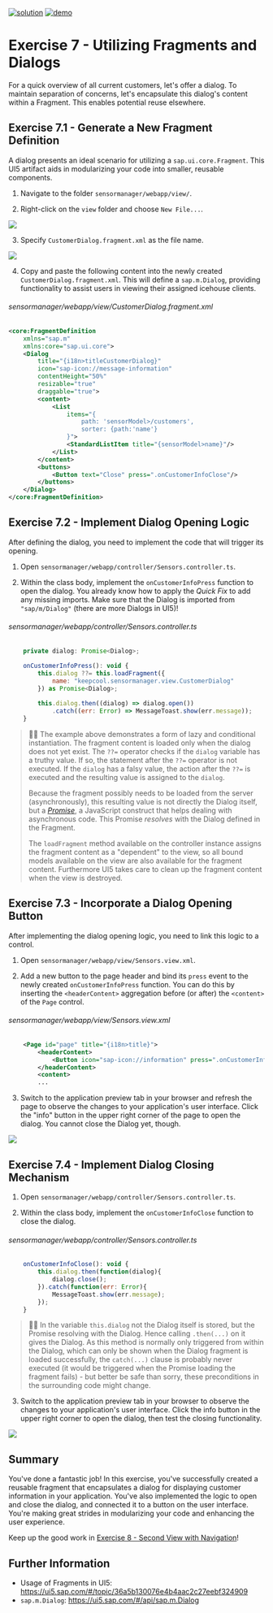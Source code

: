 [![solution](https://flat.badgen.net/badge/solution/available/green?icon=github)](https://github.com/SAP-samples/teched2023-AD283v/tree/code/exercises/ex7)
[![demo](https://flat.badgen.net/badge/demo/deployed/blue?icon=github)](https://pages.github.com/SAP-Samples/teched2023-AD283v/ex7/test/flpSandbox.html?sap-ui-xx-viewCache=false#keepcoolsensormanager-display)
# Exercise 7 - Utilizing Fragments and Dialogs

For a quick overview of all current customers, let's offer a dialog. To maintain separation of concerns, let's encapsulate this dialog's content within a Fragment. This enables potential reuse elsewhere.

## Exercise 7.1 - Generate a New Fragment Definition

A dialog presents an ideal scenario for utilizing a `sap.ui.core.Fragment`. This UI5 artifact aids in modularizing your code into smaller, reusable components.

1. Navigate to the folder `sensormanager/webapp/view/`.

2. Right-click on the `view` folder and choose `New File...`.

![](images/07_01_0010.png)

3. Specify `CustomerDialog.fragment.xml` as the file name.

![](images/07_01_0020.png)

4. Copy and paste the following content into the newly created `CustomerDialog.fragment.xml`. This will define a `sap.m.Dialog`, providing functionality to assist users in viewing their assigned icehouse clients.

###### sensormanager/webapp/view/CustomerDialog.fragment.xml

```xml
<core:FragmentDefinition
    xmlns="sap.m"
    xmlns:core="sap.ui.core">
    <Dialog
        title="{i18n>titleCustomerDialog}"
        icon="sap-icon://message-information"
        contentHeight="50%"
        resizable="true"
        draggable="true">
        <content>
            <List
                items="{
                    path: 'sensorModel>/customers',
                    sorter: {path:'name'}
                }">
                <StandardListItem title="{sensorModel>name}"/>
            </List>
        </content>
        <buttons>
            <Button text="Close" press=".onCustomerInfoClose"/>
        </buttons>
    </Dialog>
</core:FragmentDefinition>
```

## Exercise 7.2 - Implement Dialog Opening Logic

After defining the dialog, you need to implement the code that will trigger its opening.

1. Open `sensormanager/webapp/controller/Sensors.controller.ts`.

2. Within the class body, implement the `onCustomerInfoPress` function to open the dialog. You already know how to apply the *Quick Fix* to add any missing imports. Make sure that the Dialog is imported from `"sap/m/Dialog"` (there are more Dialogs in UI5)!

###### sensormanager/webapp/controller/Sensors.controller.ts

```js
    private dialog: Promise<Dialog>;

    onCustomerInfoPress(): void {
        this.dialog ??= this.loadFragment({
            name: "keepcool.sensormanager.view.CustomerDialog"
        }) as Promise<Dialog>;
    
        this.dialog.then((dialog) => dialog.open())
            .catch((err: Error) => MessageToast.show(err.message));
    }
```

> 🧑‍🎓 The example above demonstrates a form of lazy and conditional instantiation. The fragment content is loaded only when the dialog does not yet exist. The `??=` operator checks if the `dialog` variable has a truthy value. If so, the statement after the `??=` operator is not executed. If the `dialog` has a falsy value, the action after the `??=` is executed and the resulting value is assigned to the `dialog`.
>
> Because the fragment possibly needs to be loaded from the server (asynchronously), this resulting value is not directly the Dialog itself, but a [*Promise*](https://developer.mozilla.org/en-US/docs/Web/JavaScript/Reference/Global_Objects/Promise), a JavaScript construct that helps dealing with asynchronous code. This Promise *resolves* with the Dialog defined in the Fragment.
>
> The `loadFragment` method available on the controller instance assigns the fragment content as a "dependent" to the view, so all bound models available on the view are also available for the fragment content. Furthermore UI5 takes care to clean up the fragment content when the view is destroyed.

## Exercise 7.3 - Incorporate a Dialog Opening Button

After implementing the dialog opening logic, you need to link this logic to a control.

1. Open `sensormanager/webapp/view/Sensors.view.xml`.

2. Add a new button to the page header and bind its `press` event to the newly created `onCustomerInfoPress` function. You can do this by inserting the `<headerContent>` aggregation before (or after) the `<content>` of the `Page` control.

###### sensormanager/webapp/view/Sensors.view.xml

```xml
    <Page id="page" title="{i18n>title}">
        <headerContent>
            <Button icon="sap-icon://information" press=".onCustomerInfoPress" tooltip="{i18n>toolTipShowCustomers}"/>
        </headerContent>
        <content>
        ...
```

3. Switch to the application preview tab in your browser and refresh the page to observe the changes to your application's user interface. Click the "info" button in the upper right corner of the page to open the dialog. You cannot close the Dialog yet, though.

![](images/07_03_0010.png)

## Exercise 7.4 - Implement Dialog Closing Mechanism

1. Open `sensormanager/webapp/controller/Sensors.controller.ts`.

2. Within the class body, implement the `onCustomerInfoClose` function to close the dialog.

###### sensormanager/webapp/controller/Sensors.controller.ts

```js
    onCustomerInfoClose(): void {
        this.dialog.then(function(dialog){
            dialog.close();
        }).catch(function(err: Error){
            MessageToast.show(err.message);
        });
    }
```

> 🧑‍🎓 In the variable `this.dialog` not the Dialog itself is stored, but the Promise resolving with the Dialog. Hence calling `.then(...)` on it gives the Dialog. As this method is normally only triggered from within the Dialog, which can only be shown when the Dialog fragment is loaded successfully, the `catch(...)` clause is probably never executed (it would be triggered when the Promise loading the fragment fails) - but better be safe than sorry, these preconditions in the surrounding code might change.

3. Switch to the application preview tab in your browser to observe the changes to your application's user interface. Click the info button in the upper right corner to open the dialog, then test the closing functionality.

![](images/07_04_0010.png)

## Summary
You've done a fantastic job! In this exercise, you've successfully created a reusable fragment that encapsulates a dialog for displaying customer information in your application. You've also implemented the logic to open and close the dialog, and connected it to a button on the user interface. You're making great strides in modularizing your code and enhancing the user experience. 

Keep up the good work in [Exercise 8 - Second View with Navigation](../ex8/README.md)!

## Further Information
* Usage of Fragments in UI5: https://ui5.sap.com/#/topic/36a5b130076e4b4aac2c27eebf324909
* `sap.m.Dialog`: https://ui5.sap.com/#/api/sap.m.Dialog
